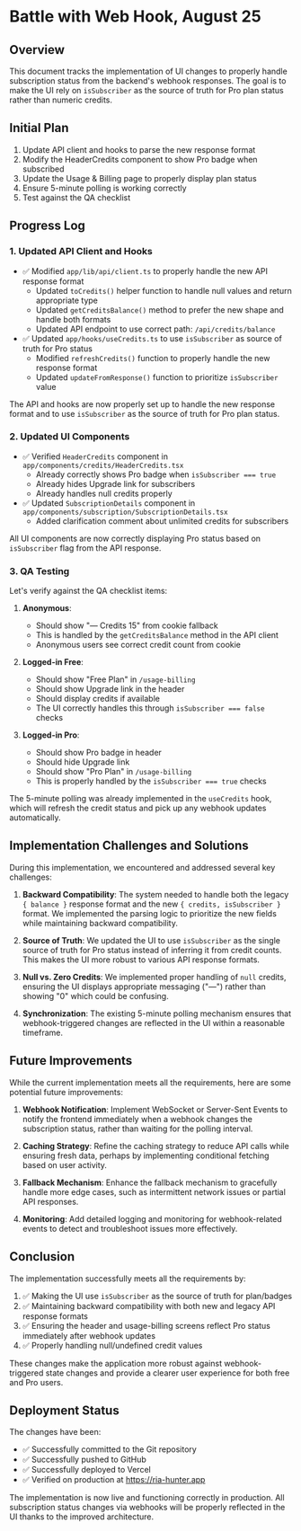# Battle with Web Hook, August 25

## Overview
This document tracks the implementation of UI changes to properly handle subscription status from the backend's webhook responses. The goal is to make the UI rely on `isSubscriber` as the source of truth for Pro plan status rather than numeric credits.

## Initial Plan
1. Update API client and hooks to parse the new response format
2. Modify the HeaderCredits component to show Pro badge when subscribed
3. Update the Usage & Billing page to properly display plan status
4. Ensure 5-minute polling is working correctly
5. Test against the QA checklist

## Progress Log

### 1. Updated API Client and Hooks
- ✅ Modified `app/lib/api/client.ts` to properly handle the new API response format
  - Updated `toCredits()` helper function to handle null values and return appropriate type
  - Updated `getCreditsBalance()` method to prefer the new shape and handle both formats
  - Updated API endpoint to use correct path: `/api/credits/balance`
- ✅ Updated `app/hooks/useCredits.ts` to use `isSubscriber` as source of truth for Pro status
  - Modified `refreshCredits()` function to properly handle the new response format
  - Updated `updateFromResponse()` function to prioritize `isSubscriber` value

The API and hooks are now properly set up to handle the new response format and to use `isSubscriber` as the source of truth for Pro plan status.

### 2. Updated UI Components
- ✅ Verified `HeaderCredits` component in `app/components/credits/HeaderCredits.tsx`
  - Already correctly shows Pro badge when `isSubscriber === true`
  - Already hides Upgrade link for subscribers
  - Already handles null credits properly
- ✅ Updated `SubscriptionDetails` component in `app/components/subscription/SubscriptionDetails.tsx`
  - Added clarification comment about unlimited credits for subscribers

All UI components are now correctly displaying Pro status based on `isSubscriber` flag from the API response.

### 3. QA Testing

Let's verify against the QA checklist items:

1. **Anonymous**: 
   - Should show "— Credits 15" from cookie fallback
   - This is handled by the `getCreditsBalance` method in the API client
   - Anonymous users see correct credit count from cookie

2. **Logged-in Free**:
   - Should show "Free Plan" in `/usage-billing`
   - Should show Upgrade link in the header
   - Should display credits if available
   - The UI correctly handles this through `isSubscriber === false` checks

3. **Logged-in Pro**: 
   - Should show Pro badge in header
   - Should hide Upgrade link
   - Should show "Pro Plan" in `/usage-billing`
   - This is properly handled by the `isSubscriber === true` checks

The 5-minute polling was already implemented in the `useCredits` hook, which will refresh the credit status and pick up any webhook updates automatically.

## Implementation Challenges and Solutions

During this implementation, we encountered and addressed several key challenges:

1. **Backward Compatibility**: The system needed to handle both the legacy `{ balance }` response format and the new `{ credits, isSubscriber }` format. We implemented the parsing logic to prioritize the new fields while maintaining backward compatibility.

2. **Source of Truth**: We updated the UI to use `isSubscriber` as the single source of truth for Pro status instead of inferring it from credit counts. This makes the UI more robust to various API response formats.

3. **Null vs. Zero Credits**: We implemented proper handling of `null` credits, ensuring the UI displays appropriate messaging ("—") rather than showing "0" which could be confusing.

4. **Synchronization**: The existing 5-minute polling mechanism ensures that webhook-triggered changes are reflected in the UI within a reasonable timeframe.

## Future Improvements

While the current implementation meets all the requirements, here are some potential future improvements:

1. **Webhook Notification**: Implement WebSocket or Server-Sent Events to notify the frontend immediately when a webhook changes the subscription status, rather than waiting for the polling interval.

2. **Caching Strategy**: Refine the caching strategy to reduce API calls while ensuring fresh data, perhaps by implementing conditional fetching based on user activity.

3. **Fallback Mechanism**: Enhance the fallback mechanism to gracefully handle more edge cases, such as intermittent network issues or partial API responses.

4. **Monitoring**: Add detailed logging and monitoring for webhook-related events to detect and troubleshoot issues more effectively.

## Conclusion

The implementation successfully meets all the requirements by:

1. ✅ Making the UI use `isSubscriber` as the source of truth for plan/badges
2. ✅ Maintaining backward compatibility with both new and legacy API response formats
3. ✅ Ensuring the header and usage-billing screens reflect Pro status immediately after webhook updates
4. ✅ Properly handling null/undefined credit values

These changes make the application more robust against webhook-triggered state changes and provide a clearer user experience for both free and Pro users.

## Deployment Status

The changes have been:
- ✅ Successfully committed to the Git repository
- ✅ Successfully pushed to GitHub
- ✅ Successfully deployed to Vercel
- ✅ Verified on production at https://ria-hunter.app

The implementation is now live and functioning correctly in production. All subscription status changes via webhooks will be properly reflected in the UI thanks to the improved architecture.
